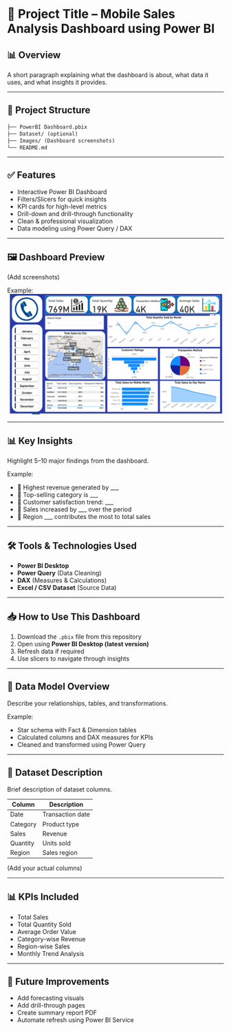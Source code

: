 
# 📌 **Project Title – Mobile Sales Analysis Dashboard using Power BI**

## 📊 **Overview**

A short paragraph explaining what the dashboard is about, what data it uses, and what insights it provides.

---

## 📁 **Project Structure**

```
├── PowerBI Dashboard.pbix
├── Dataset/ (optional)
├── Images/ (Dashboard screenshots)
└── README.md
```

---

## ✅ **Features**

* Interactive Power BI Dashboard
* Filters/Slicers for quick insights
* KPI cards for high-level metrics
* Drill-down and drill-through functionality
* Clean & professional visualization
* Data modeling using Power Query / DAX

---

## 🖼️ **Dashboard Preview**

(Add screenshots)

Example:
![Dashboard](https://github.com/Suman-bot8927/Mobile-Sales-Dashboard/blob/main/Snapshot.png)

---

## 📊 **Key Insights**

Highlight 5–10 major findings from the dashboard.

Example:

* 📌 Highest revenue generated by ___
* 📌 Top-selling category is ___
* 📌 Customer satisfaction trend: ___
* 📌 Sales increased by ___ over the period
* 📌 Region ___ contributes the most to total sales

---

## 🛠️ **Tools & Technologies Used**

* **Power BI Desktop**
* **Power Query** (Data Cleaning)
* **DAX** (Measures & Calculations)
* **Excel / CSV Dataset** (Source Data)

---

## 📥 **How to Use This Dashboard**

1. Download the `.pbix` file from this repository
2. Open using **Power BI Desktop (latest version)**
3. Refresh data if required
4. Use slicers to navigate through insights

---

## 🧩 **Data Model Overview**

Describe your relationships, tables, and transformations.

Example:

* Star schema with Fact & Dimension tables
* Calculated columns and DAX measures for KPIs
* Cleaned and transformed using Power Query

---

## 📂 **Dataset Description**

Brief description of dataset columns.

| Column   | Description      |
| -------- | ---------------- |
| Date     | Transaction date |
| Category | Product type     |
| Sales    | Revenue          |
| Quantity | Units sold       |
| Region   | Sales region     |

(Add your actual columns)

---

## 📊 **KPIs Included**

* Total Sales
* Total Quantity Sold
* Average Order Value
* Category-wise Revenue
* Region-wise Sales
* Monthly Trend Analysis

---

## 🚀 **Future Improvements**

* Add forecasting visuals
* Add drill-through pages
* Create summary report PDF
* Automate refresh using Power BI Service
